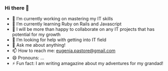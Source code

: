 ### Hi there 👋

- 🔭 I’m currently working on mastering my IT skills
- 🌱 I’m currently learning Ruby on Rails and Javascript
- 👯 I will be more than happy to collaborate on any IT projects that has potential for my growth
- 🤔 I’m looking for help with getting into IT field
- 💬 Ask me about anything!
- 📫 How to reach me: eugenia.pastore@gmail.com
- 😄 Pronouns: ...
- ⚡ Fun fact: I am writing amagazine about my adventures for my grandad!

<!--
**EugyPastore/EugyPastore** is a ✨ _special_ ✨ repository because its `README.md` (this file) appears on your GitHub profile.

Here are some ideas to get you started:

- 🔭 I’m currently working on ...
- 🌱 I’m currently learning ...
- 👯 I’m looking to collaborate on ...
- 🤔 I’m looking for help with ...
- 💬 Ask me about ...
- 📫 How to reach me: ...
- 😄 Pronouns: ...
- ⚡ Fun fact: ...
-->
